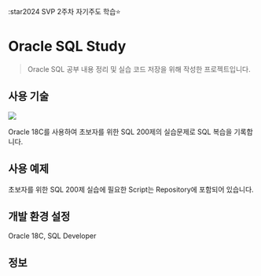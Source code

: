 :star2024 SVP 2주차 자기주도 학습:star:  

# Oracle SQL Study
> Oracle SQL 공부 내용 정리 및 실습 코드 저장을 위해 작성한 프로젝트입니다.

## 사용 기술
<img src="https://img.shields.io/badge/Oracle-F80000?style=for-the-badge&logo=oracle&logoColor=white">

Oracle 18C를 사용하여 초보자를 위한 SQL 200제의 실습문제로
SQL 복습을 기록합니다.

## 사용 예제

초보자를 위한 SQL 200제 실습에 필요한 Script는
Repository에 포함되어 있습니다.

## 개발 환경 설정

Oracle 18C, SQL Developer

## 정보

